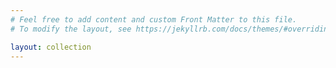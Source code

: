 ```yaml
---
# Feel free to add content and custom Front Matter to this file.
# To modify the layout, see https://jekyllrb.com/docs/themes/#overriding-theme-defaults

layout: collection
---
```

